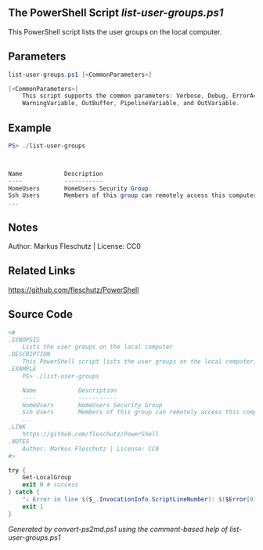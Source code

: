 ## The PowerShell Script *list-user-groups.ps1*

This PowerShell script lists the user groups on the local computer.

## Parameters
```powershell
list-user-groups.ps1 [<CommonParameters>]

[<CommonParameters>]
    This script supports the common parameters: Verbose, Debug, ErrorAction, ErrorVariable, WarningAction, 
    WarningVariable, OutBuffer, PipelineVariable, and OutVariable.
```

## Example
```powershell
PS> ./list-user-groups



Name            Description
----            -----------
HomeUsers       HomeUsers Security Group
Ssh Users       Members of this group can remotely access this computer over SSH protocol.
...

```

## Notes
Author: Markus Fleschutz | License: CC0

## Related Links
https://github.com/fleschutz/PowerShell

## Source Code
```powershell
<#
.SYNOPSIS
	Lists the user groups on the local computer
.DESCRIPTION
	This PowerShell script lists the user groups on the local computer.
.EXAMPLE
	PS> ./list-user-groups

	Name            Description
	----            -----------
	HomeUsers       HomeUsers Security Group
	Ssh Users       Members of this group can remotely access this computer over SSH protocol.
	...
.LINK
	https://github.com/fleschutz/PowerShell
.NOTES
	Author: Markus Fleschutz | License: CC0
#>

try {
	Get-LocalGroup
	exit 0 # success
} catch {
	"⚠️ Error in line $($_.InvocationInfo.ScriptLineNumber): $($Error[0])"
	exit 1
}
```

*Generated by convert-ps2md.ps1 using the comment-based help of list-user-groups.ps1*
